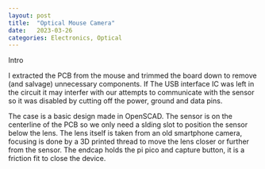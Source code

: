 ```yaml
---
layout: post
title:  "Optical Mouse Camera"
date:   2023-03-26
categories: Electronics, Optical
---
```


Intro

I extracted the PCB from the mouse and trimmed the board down to remove (and salvage) unnecessary components. If The USB interface IC was left in the circuit it may interfer with our attempts to communicate with the sensor so it was disabled by cutting off the power, ground and data pins.

The case is a basic design made in OpenSCAD. The sensor is on the centerline of the PCB so we only need a slding slot to position the sensor below the lens. The lens itself is taken from an old smartphone camera, focusing is done by a 3D printed thread to move the lens closer or further from the sensor. The endcap holds the pi pico and capture button, it is a friction fit to close the device.